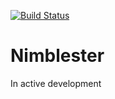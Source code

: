 [![Build Status](https://travis-ci.org/WebWeave/Nimblester.svg?branch=master)](https://travis-ci.org/WebWeave/Nimblester)

# Nimblester

In active development
